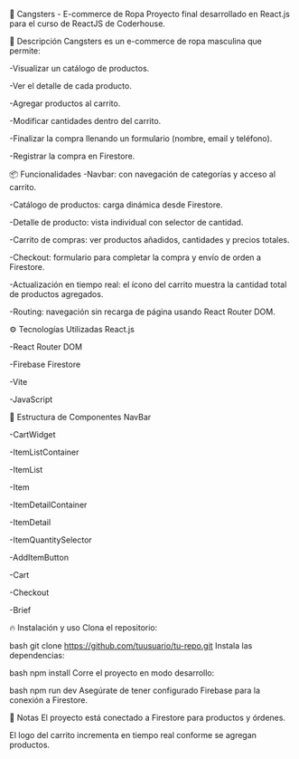 🛒 Cangsters - E-commerce de Ropa
Proyecto final desarrollado en React.js para el curso de ReactJS de Coderhouse.

🚀 Descripción
Cangsters es un e-commerce de ropa masculina que permite:

-Visualizar un catálogo de productos.

-Ver el detalle de cada producto.

-Agregar productos al carrito.

-Modificar cantidades dentro del carrito.

-Finalizar la compra llenando un formulario (nombre, email y teléfono).

-Registrar la compra en Firestore.

📦 Funcionalidades
-Navbar: con navegación de categorías y acceso al carrito.

-Catálogo de productos: carga dinámica desde Firestore.

-Detalle de producto: vista individual con selector de cantidad.

-Carrito de compras: ver productos añadidos, cantidades y precios totales.

-Checkout: formulario para completar la compra y envío de orden a Firestore.

-Actualización en tiempo real: el ícono del carrito muestra la cantidad total de productos agregados.

-Routing: navegación sin recarga de página usando React Router DOM.

⚙️ Tecnologías Utilizadas
React.js

-React Router DOM

-Firebase Firestore

-Vite

-JavaScript

📂 Estructura de Componentes
NavBar

-CartWidget

-ItemListContainer

-ItemList

-Item

-ItemDetailContainer

-ItemDetail

-ItemQuantitySelector

-AddItemButton

-Cart

-Checkout

-Brief

🔥 Instalación y uso
Clona el repositorio:

bash
git clone https://github.com/tuusuario/tu-repo.git
Instala las dependencias:

bash
npm install
Corre el proyecto en modo desarrollo:

bash
npm run dev
Asegúrate de tener configurado Firebase para la conexión a Firestore.

📜 Notas
El proyecto está conectado a Firestore para productos y órdenes.

El logo del carrito incrementa en tiempo real conforme se agregan productos.

